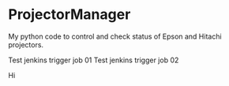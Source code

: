 # ProjectorManager
My python code to control and check status of Epson and Hitachi projectors.

Test jenkins trigger job 01
Test jenkins trigger job 02


Hi
